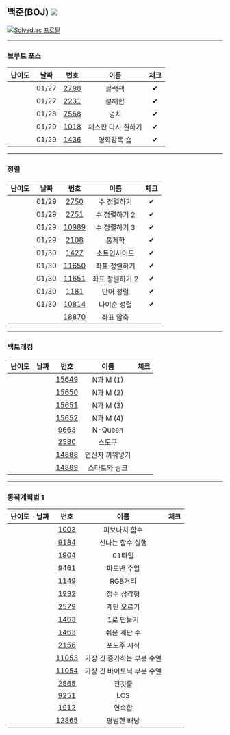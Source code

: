 ## 백준(BOJ) <img src="https://img.shields.io/badge/Python-3776AB?style=flat-square&logo=python&logoColor=white"/>

[![Solved.ac
프로필](http://mazassumnida.wtf/api/v2/generate_badge?boj=kkg0510)](https://solved.ac/profile/kkg0510)

---

### 브루트 포스

| 난이도 | 날짜 | 번호 | 이름 | 체크 |
|:---:|:---:|:---:|:---:| :---: |
| <img src="https://static.solved.ac/tier_small/4.svg" width="15px" height="20px"></img> | 01/27 | [2798][2798] | 블랙잭 | ✔ |
| <img src="https://static.solved.ac/tier_small/4.svg" width="15px" height="20px"></img> | 01/27 | [2231][2231] | 분해합 | ✔ |
| <img src="https://static.solved.ac/tier_small/6.svg" width="15px" height="20px"></img> | 01/28 | [7568][7568] | 덩치 | ✔ |
| <img src="https://static.solved.ac/tier_small/6.svg" width="15px" height="20px"></img> | 01/29 | [1018][1018] | 체스판 다시 칠하기 | ✔ |
| <img src="https://static.solved.ac/tier_small/6.svg" width="15px" height="20px"></img> | 01/29 | [1436][1436] | 영화감독 숌 | ✔ |

---

### 정렬

| 난이도 | 날짜 | 번호 | 이름 | 체크 |
|:---:|:---:|:---:|:---:| :---: |
| <img src="https://static.solved.ac/tier_small/5.svg" width="15px" height="20px"></img> | 01/29 | [2750][2750] | 수 정렬하기 | ✔ |
| <img src="https://static.solved.ac/tier_small/6.svg" width="15px" height="20px"></img> | 01/29 | [2751][2751] | 수 정렬하기 2 | ✔ |
| <img src="https://static.solved.ac/tier_small/6.svg" width="15px" height="20px"></img> | 01/29 | [10989][10989] | 수 정렬하기 3 | ✔ |
| <img src="https://static.solved.ac/tier_small/7.svg" width="15px" height="20px"></img> | 01/29 | [2108][2108] | 통계학 | ✔ |
| <img src="https://static.solved.ac/tier_small/6.svg" width="15px" height="20px"></img> | 01/30 | [1427][1427] | 소트인사이드 | ✔ |
| <img src="https://static.solved.ac/tier_small/6.svg" width="15px" height="20px"></img> | 01/30 | [11650][11650] | 좌표 정렬하기 | ✔ |
| <img src="https://static.solved.ac/tier_small/6.svg" width="15px" height="20px"></img> | 01/30 | [11651][11651] | 좌표 정렬하기 2 | ✔ |
| <img src="https://static.solved.ac/tier_small/6.svg" width="15px" height="20px"></img> | 01/30 | [1181][1181] | 단어 정렬 | ✔ |
| <img src="https://static.solved.ac/tier_small/6.svg" width="15px" height="20px"></img> | 01/30 | [10814][10814] | 나이순 정렬 | ✔ |
| <img src="https://static.solved.ac/tier_small/9.svg" width="15px" height="20px"></img> |  | [18870][18870] | 좌표 압축 |  |

---

### 백트래킹

| 난이도 | 날짜 | 번호 | 이름 | 체크 |
|:---:|:---:|:---:|:---:| :---: |
| <img src="https://static.solved.ac/tier_small/8.svg" width="15px" height="20px"></img> |  | [15649][15649] | N과 M (1) |  |
| <img src="https://static.solved.ac/tier_small/8.svg" width="15px" height="20px"></img> |  | [15650][15650] | N과 M (2) |  |
| <img src="https://static.solved.ac/tier_small/8.svg" width="15px" height="20px"></img> |  | [15651][15651] | N과 M (3) |  |
| <img src="https://static.solved.ac/tier_small/8.svg" width="15px" height="20px"></img> |  | [15652][15652] | N과 M (4) |  |
| <img src="https://static.solved.ac/tier_small/11.svg" width="15px" height="20px"></img> |  | [9663][9663] | N-Queen |  |
| <img src="https://static.solved.ac/tier_small/12.svg" width="15px" height="20px"></img> |  | [2580][2580] | 스도쿠 |  |
| <img src="https://static.solved.ac/tier_small/10.svg" width="15px" height="20px"></img> |  | [14888][14888] | 연산자 끼워넣기 |  |
| <img src="https://static.solved.ac/tier_small/9.svg" width="15px" height="20px"></img> |  | [14889][14889] | 스타트와 링크 |  |

---

### 동적계획법 1

| 난이도 | 날짜 | 번호 | 이름 | 체크 |
|:---:|:---:|:---:|:---:| :---: |
| <img src="https://static.solved.ac/tier_small/8.svg" width="15px" height="20px"></img> |  | [1003][1003] | 피보나치 함수 |  |
| <img src="https://static.solved.ac/tier_small/9.svg" width="15px" height="20px"></img> |  | [9184][9184] | 신나는 함수 실행 |  |
| <img src="https://static.solved.ac/tier_small/8.svg" width="15px" height="20px"></img> |  | [1904][1904] | 01타일 |  |
| <img src="https://static.solved.ac/tier_small/8.svg" width="15px" height="20px"></img> |  | [9461][9461] | 파도반 수열 |  |
| <img src="https://static.solved.ac/tier_small/10.svg" width="15px" height="20px"></img> |  | [1149][1149] | RGB거리 |  |
| <img src="https://static.solved.ac/tier_small/10.svg" width="15px" height="20px"></img> |  | [1932][1932] | 	정수 삼각형 |  |
| <img src="https://static.solved.ac/tier_small/8.svg" width="15px" height="20px"></img> |  | [2579][2579] | 계단 오르기 |  |
| <img src="https://static.solved.ac/tier_small/8.svg" width="15px" height="20px"></img> |  | [1463][1463] | 1로 만들기 |  |
| <img src="https://static.solved.ac/tier_small/10.svg" width="15px" height="20px"></img> |  | [1463][1463] | 쉬운 계단 수 |  |
| <img src="https://static.solved.ac/tier_small/10.svg" width="15px" height="20px"></img> |  | [2156][2156] | 포도주 시식 |  |
| <img src="https://static.solved.ac/tier_small/9.svg" width="15px" height="20px"></img> |  | [11053][11053] | 가장 긴 증가하는 부분 수열 |  |
| <img src="https://static.solved.ac/tier_small/13.svg" width="15px" height="20px"></img> |  | [11054][11054] | 가장 긴 바이토닉 부분 수열 |  |
| <img src="https://static.solved.ac/tier_small/11.svg" width="15px" height="20px"></img> |  | [2565][2565] | 전깃줄 |  |
| <img src="https://static.solved.ac/tier_small/11.svg" width="15px" height="20px"></img> |  | [9251][9251] | LCS |  |
| <img src="https://static.solved.ac/tier_small/9.svg" width="15px" height="20px"></img> |  | [1912][1912] | 연속합 |  |
| <img src="https://static.solved.ac/tier_small/11.svg" width="15px" height="20px"></img> |  | [12865][12865] | 평범한 배낭 |  |

[2798]: https://www.acmicpc.net/problem/2798
[2231]: https://www.acmicpc.net/problem/2231
[7568]: https://www.acmicpc.net/problem/7568
[1018]: https://www.acmicpc.net/problem/1018
[1436]: https://www.acmicpc.net/problem/1436

[2750]: https://www.acmicpc.net/problem/2750
[2751]: https://www.acmicpc.net/problem/2751
[10989]: https://www.acmicpc.net/problem/10989
[2108]: https://www.acmicpc.net/problem/2108
[1427]: https://www.acmicpc.net/problem/1427
[11650]: https://www.acmicpc.net/problem/11650
[11651]: https://www.acmicpc.net/problem/11651
[1181]: https://www.acmicpc.net/problem/1181
[10814]: https://www.acmicpc.net/problem/10814
[18870]: https://www.acmicpc.net/problem/18870

[15649]: https://www.acmicpc.net/problem/15649
[15650]: https://www.acmicpc.net/problem/15650
[15651]: https://www.acmicpc.net/problem/15651
[15652]: https://www.acmicpc.net/problem/15652
[9663]: https://www.acmicpc.net/problem/9663
[2580]: https://www.acmicpc.net/problem/2580
[14888]: https://www.acmicpc.net/problem/14888
[14889]: https://www.acmicpc.net/problem/14889

[1003]: https://www.acmicpc.net/problem/1003
[9184]: https://www.acmicpc.net/problem/9184
[1904]: https://www.acmicpc.net/problem/1904
[9461]: https://www.acmicpc.net/problem/9461
[1149]: https://www.acmicpc.net/problem/1149
[1932]: https://www.acmicpc.net/problem/1932
[2579]: https://www.acmicpc.net/problem/2579
[1463]: https://www.acmicpc.net/problem/1463
[10844]: https://www.acmicpc.net/problem/10844
[2156]: https://www.acmicpc.net/problem/2156
[11053]: https://www.acmicpc.net/problem/11053
[11054]: https://www.acmicpc.net/problem/11054
[2565]: https://www.acmicpc.net/problem/2565
[9251]: https://www.acmicpc.net/problem/9251
[1912]: https://www.acmicpc.net/problem/1912
[12865]: https://www.acmicpc.net/problem/12865